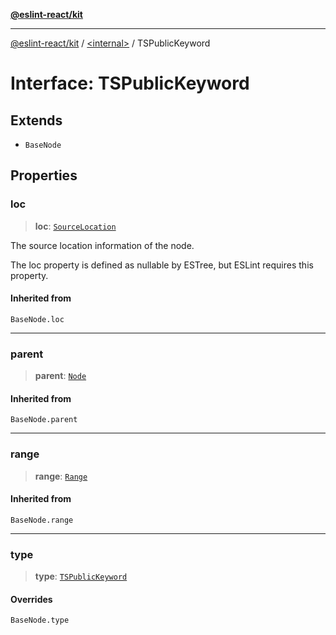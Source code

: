 [**@eslint-react/kit**](../../README.md)

***

[@eslint-react/kit](../../README.md) / [\<internal\>](../README.md) / TSPublicKeyword

# Interface: TSPublicKeyword

## Extends

- `BaseNode`

## Properties

### loc

> **loc**: [`SourceLocation`](SourceLocation.md)

The source location information of the node.

The loc property is defined as nullable by ESTree, but ESLint requires this property.

#### Inherited from

`BaseNode.loc`

***

### parent

> **parent**: [`Node`](../type-aliases/Node.md)

#### Inherited from

`BaseNode.parent`

***

### range

> **range**: [`Range`](../type-aliases/Range.md)

#### Inherited from

`BaseNode.range`

***

### type

> **type**: [`TSPublicKeyword`](../README.md#tspublickeyword)

#### Overrides

`BaseNode.type`
